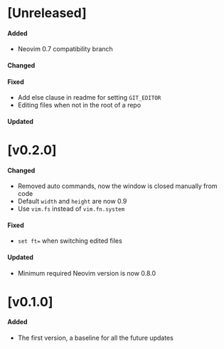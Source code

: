 # [Unreleased]

#### Added
- Neovim 0.7 compatibility branch

#### Changed

#### Fixed
- Add else clause in readme for setting `GIT_EDITOR`
- Editing files when not in the root of a repo

#### Updated

# [v0.2.0]

#### Changed
- Removed auto commands, now the window is closed manually from code
- Default `width` and `height` are now 0.9
- Use `vim.fs` instead of `vim.fn.system`

#### Fixed
- `set ft=` when switching edited files

#### Updated
- Minimum required Neovim version is now 0.8.0

# [v0.1.0]

#### Added
- The first version, a baseline for all the future updates
